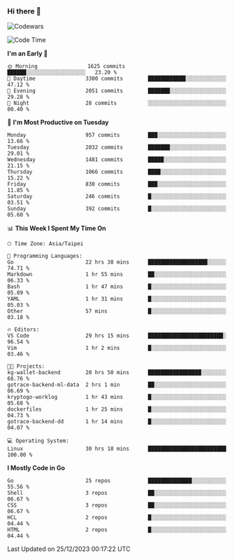 ### Hi there 👋

![Codewars](https://www.codewars.com/users/omegaatt36/badges/small)

<!--START_SECTION:waka-->
![Code Time](http://img.shields.io/badge/Code%20Time-2%2C086%20hrs%2042%20mins-blue)

**I'm an Early 🐤** 

```text
🌞 Morning                1625 commits        ██████░░░░░░░░░░░░░░░░░░░   23.20 % 
🌆 Daytime                3300 commits        ████████████░░░░░░░░░░░░░   47.12 % 
🌃 Evening                2051 commits        ███████░░░░░░░░░░░░░░░░░░   29.28 % 
🌙 Night                  28 commits          ░░░░░░░░░░░░░░░░░░░░░░░░░   00.40 % 
```
📅 **I'm Most Productive on Tuesday** 

```text
Monday                   957 commits         ███░░░░░░░░░░░░░░░░░░░░░░   13.66 % 
Tuesday                  2032 commits        ███████░░░░░░░░░░░░░░░░░░   29.01 % 
Wednesday                1481 commits        █████░░░░░░░░░░░░░░░░░░░░   21.15 % 
Thursday                 1066 commits        ████░░░░░░░░░░░░░░░░░░░░░   15.22 % 
Friday                   830 commits         ███░░░░░░░░░░░░░░░░░░░░░░   11.85 % 
Saturday                 246 commits         █░░░░░░░░░░░░░░░░░░░░░░░░   03.51 % 
Sunday                   392 commits         █░░░░░░░░░░░░░░░░░░░░░░░░   05.60 % 
```


📊 **This Week I Spent My Time On** 

```text
🕑︎ Time Zone: Asia/Taipei

💬 Programming Languages: 
Go                       22 hrs 38 mins      ███████████████████░░░░░░   74.71 % 
Markdown                 1 hr 55 mins        ██░░░░░░░░░░░░░░░░░░░░░░░   06.33 % 
Bash                     1 hr 47 mins        █░░░░░░░░░░░░░░░░░░░░░░░░   05.89 % 
YAML                     1 hr 31 mins        █░░░░░░░░░░░░░░░░░░░░░░░░   05.03 % 
Other                    57 mins             █░░░░░░░░░░░░░░░░░░░░░░░░   03.18 % 

🔥 Editors: 
VS Code                  29 hrs 15 mins      ████████████████████████░   96.54 % 
Vim                      1 hr 2 mins         █░░░░░░░░░░░░░░░░░░░░░░░░   03.46 % 

🐱‍💻 Projects: 
kg-wallet-backend        20 hrs 50 mins      █████████████████░░░░░░░░   68.76 % 
gotrace-backend-ml-data  2 hrs 1 min         ██░░░░░░░░░░░░░░░░░░░░░░░   06.69 % 
kryptogo-worklog         1 hr 43 mins        █░░░░░░░░░░░░░░░░░░░░░░░░   05.68 % 
dockerfiles              1 hr 25 mins        █░░░░░░░░░░░░░░░░░░░░░░░░   04.73 % 
gotrace-backend-dd       1 hr 14 mins        █░░░░░░░░░░░░░░░░░░░░░░░░   04.07 % 

💻 Operating System: 
Linux                    30 hrs 18 mins      █████████████████████████   100.00 % 
```

**I Mostly Code in Go** 

```text
Go                       25 repos            ██████████████░░░░░░░░░░░   55.56 % 
Shell                    3 repos             ██░░░░░░░░░░░░░░░░░░░░░░░   06.67 % 
CSS                      3 repos             ██░░░░░░░░░░░░░░░░░░░░░░░   06.67 % 
HCL                      2 repos             █░░░░░░░░░░░░░░░░░░░░░░░░   04.44 % 
HTML                     2 repos             █░░░░░░░░░░░░░░░░░░░░░░░░   04.44 % 
```




 Last Updated on 25/12/2023 00:17:22 UTC
<!--END_SECTION:waka-->

<!--
**omegaatt36/omegaatt36** is a ✨ _special_ ✨ repository because its `README.md` (this file) appears on your GitHub profile.

Here are some ideas to get you started:

- 🔭 I’m currently working on ...
- 🌱 I’m currently learning ...
- 👯 I’m looking to collaborate on ...
- 🤔 I’m looking for help with ...
- 💬 Ask me about ...
- 📫 How to reach me: ...
- 😄 Pronouns: ...
- ⚡ Fun fact: ...
-->
